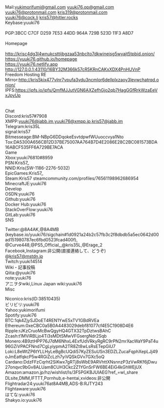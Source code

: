 Mail:yukimorifumi@gmail.com yuuki76.op@gmail.com yuuki76@protonmail.com kris319@protonmail.com<br>
yuuki76@cock.li kris57@hitler.rocks<br>
Keybase:yuuki76<br>
<br>
PGP:3BCC C7CF D259 7E53 44DD  964A 729B 523D 11F3 A8D7<br>
<br>
Homepage<br>
<br>
http://krisc4dg3l4wnukcsttijbgzaa53nbclto7dkwinejsg5wyajt5tpbid.onion/<br>
https://yuuki76.github.io/homepage<br>
https://yuuki76.netlify.app<br>
http://127.0.0.1:43110/16BY32M366k57cR5KRnCAKxXDX4PnHUVnP<br>
Freedom Hosting RE Mirror:http://kris5kix477vlnr7vpufa3vdu3ncmlor6dellplxzaoy3levwchatrqd.onion/<br>
IPFS:https://ipfs.io/ipfs/QmfMJJutVGN6AXZefhGjo2qb7HagGGfRrkWzaEeVxJpyUp<br>
<br>
<br>
Chat<br>
Discord:kris57#7908<br>
XMPP:yuuki76@jabb.im,yuuki76@xmpp.jp,kris57@jabb.im<br>
Telegram:kris35L<br>
signal:kris57<br>
Bitmesseage:BM-NBpG6DDqokeEsvtdpwfWUuoccvya1Nto<br>
Tox:DA5300A656CB12D37BE75007AA764B7D4E2086E28C2BC081573BDA16ABCF535FF6A729BE7ACA<br>
Game<br>
Xbox:yuuki76810#8959<br>
PSN:Kris57_<br>
NNID:Kris(SW-1186-2276-5032)<br>
EpicGames:Kris57_<br>
Steam:Kris57 steamcommunity.com/profiles/76561198962686954<br>
MinecraftJE:yuuki76<br>
Develop<br>
OSDN:yuuki76<br>
Github:yuuki76<br>
Docker Hub:yuuki76<br>
StackOverFlow:yuuki76<br>
GitLab:yuuki76<br>
SNS<br>

Twitter:@8A4AK,@8A4MB<br>
(keybase.io/yuuki76/sigchain#1d0921a24b2c57fb3c2f8dbdb5a5ec0642d00ad151980787ec6fbd0523fcad400f),
@Curve448,@PS5_Official_,@kris35L,@Erage_2<br>
Facebook,Instagram:非公開(直接連絡して、どうぞ)<br>
@kris57@mstdn.jp<br>
Twitch:yuuki14514<br>
Wiki・記事投稿<br>
Qiita:@yuuki76<br>
note:yuuki76<br>
アニヲタwiki,Linux Japan wiki:yuuki76<br>
Misc<br>

Niconico:kris(ID:38510435)<br>
ビリビリ:yuuki76<br>
Yahoo:yukimorifumi<br>
Spotify:yuuki76<br>
BTC:1qk4ZjySJDoET4REN1YwE5xTV1GBdRVEa
Ethereum:0xeCBC0a5B0A4483029debf81077cf4E5C1908D4E6
Ripple:rJKzCruoMcBwQgyHQ4GTX32TpDztwsBAhC
Zcash:t1MViRBLjo4Ti3sMDtSMwVFGsergNdr2Sqb
Monero:4B9ztHPP76J7dM6NhxL4ExfUdVRkyRgRC9rPN2mrXacWaY9PaT4u96GZiVPACFNnd7CgLyiypmA2TR8Zt8wLsRsETepGiU7
Loki:L8eWtZP6tYLLHyLeBgBcUQdi57KyZESuUSn3EDZLZucaFqphXepLJj49oJmEatfqkcP5w4RGiZcLzh7yiVQSkGVv7GXc5oQ
Cardano:DdzFFzCqrht2SiKwx7gRTj8sWbE9ARVhttXNsnnzP3zVwRKf6jDwu27onqvc9bGv8ALUam8CUH3Ckc2Z1YGnSrFW6BE4EiG4kGhWEjUX
Amazon:amazon.jp/hz/wishlist/ls/3F5PGKBJUIAEG?ref_=wl_share
DLsite,DMM,IFTTT,Pornhub,e-hentai,xvideos:非公開<br>
Flightradar24:yuuki76at8A4MB,ADS-B:RJTY243<br>
Flightaware:yuuki76<br>
はてな:yuuki76<br>
Shakyo.io:yuuki76<br>
